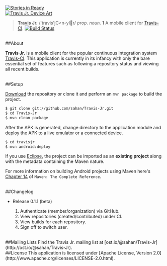 [![Stories in Ready](https://badge.waffle.io/sahan/Travis-Jr.png)](http://waffle.io/sahan/Travis-Jr)  
<a href="https://play.google.com/store/apps/details?id=com.lonepulse.travisjr">
  <img alt="Travis Jr. Device Art" src="https://raw.github.com/sahan/Travis-Jr/master/device_art.png" />
</a>
<br>

> **Travis Jr.** /'travis'jC<n-yIr/ <em>prop. noun.</em> **1** A mobile client for [Travis-CI](http://travis-ci.org). 
[![Build Status](https://travis-ci.org/sahan/Travis-Jr.png?branch=master)](https://travis-ci.org/sahan/Travis-Jr)

<br/>
##About

**Travis Jr.** is a mobile client for the popular continuous integration system [Travis-CI](http://travis-ci.org). 
This application is currently in its infancy with only the bare essential set of features such as following a 
repository status and viewing all recent builds.   

<br/>
##Setup

[Download](https://github.com/sahan/Travis-Jr/archive/master.zip) the repository or clone it and perform an 
`mvn package` to build the project.

```bash
$ git clone git://github.com/sahan/Travis-Jr.git
$ cd Travis-Jr
$ mvn clean package
```

After the APK is generated, change directory to the application module and deploy the APK to a live emulator 
or a connected device.

```bash
$ cd travisjr
$ mvn android:deploy
```

If you use [Eclipse](http://www.eclipse.org/downloads), the project can be imported as an **existing project** 
along with the metadata containing the Maven nature.

For more information on building Android projects using Maven here's [Chapter 14](http://www.sonatype.com/books/mvnref-book/reference/android-dev.html) of `Maven: The Complete Reference`.   

<br/>
##Changelog

* Release 0.1.1 (beta)

	1. Authenticate (member/organization) via GitHub.
	2. View repositories (created/contributed) under CI.
	3. View builds for each repository.
	4. Sign off to switch user.   

<br/>
##Mailing Lists
Find the Travis Jr. mailing list at [ost.io/@sahan/Travis-Jr](http://ost.io/@sahan/Travis-Jr).   

<br/>
##License
This application is licensed under [Apache License, Version 2.0](http://www.apache.org/licenses/LICENSE-2.0.html).
